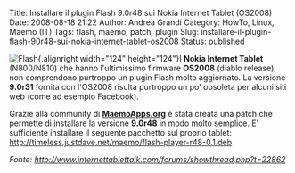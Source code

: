 Title: Installare il plugin Flash 9.0r48 sui Nokia Internet Tablet (OS2008)
Date: 2008-08-18 21:22
Author: Andrea Grandi
Category: HowTo, Linux, Maemo (IT)
Tags: flash, maemo, patch, plugin
Slug: installare-il-plugin-flash-90r48-sui-nokia-internet-tablet-os2008
Status: published

![Flash](http://www.pctuner.org/download/immagini/adobe_flash_8pct.jpg){.alignright
width="124" height="124"}I **Nokia Internet Tablet** (N800/N810) che
hanno l'ultimissimo firmware **OS2008** (diablo release), non
comprendono purtroppo un plugin Flash molto aggiornato. La versione
**9.0r31** fornita con l'OS2008 risulta purtroppo un po' obsoleta per
alcuni siti web (come ad esempio Facebook).

Grazie alla community di [**MaemoApps.org**](http://www.maemo-apps.org/)
è stata creata una patch che permette di installare la versione
**9.0r48** in modo molto semplice. E' sufficiente installare il seguente
pacchetto sul proprio tablet:
<http://timeless.justdave.net/maemo/flash-player-r48-0.1.deb>

*Fonte:
<http://www.internettablettalk.com/forums/showthread.php?t=22862>*
